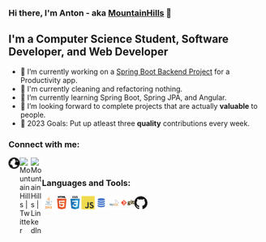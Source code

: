 ### Hi there, I'm Anton - aka [MountainHills][website] 👋

## I'm a Computer Science Student, Software Developer, and Web Developer

- 🔭 I’m currently working on a [Spring Boot Backend Project](https://github.com/MountainHills/Scrum-Board-Back-end) for a Productivity app.
- 👯 I'm currently cleaning and refactoring nothing.
- 🌱 I’m currently learning Spring Boot, Spring JPA, and Angular.
- 👯 I’m looking forward to complete projects that are actually **valuable** to people.
- 🥅 2023 Goals: Put up atleast three **quality** contributions every week.

### Connect with me:

[<img align="left" alt="antonbondoc.wordpress.com" width="22px" src="https://raw.githubusercontent.com/iconic/open-iconic/master/svg/globe.svg" />][website]
[<img align="left" alt="MountainHills | Twitter" width="22px" src="https://cdn.jsdelivr.net/npm/simple-icons@v3/icons/twitter.svg" />][twitter]
[<img align="left" alt="MountainHills | LinkedIn" width="22px" src="https://cdn.jsdelivr.net/npm/simple-icons@v3/icons/linkedin.svg" />][linkedin]

<br />

### Languages and Tools:

<img align="left" alt="Java" width="26px" src="https://raw.githubusercontent.com/github/explore/80688e429a7d4ef2fca1e82350fe8e3517d3494d/topics/java/java.png" />
<img align="left" alt="HTML5" width="26px" src="https://raw.githubusercontent.com/github/explore/80688e429a7d4ef2fca1e82350fe8e3517d3494d/topics/html/html.png" />
<img align="left" alt="CSS3" width="26px" src="https://raw.githubusercontent.com/github/explore/80688e429a7d4ef2fca1e82350fe8e3517d3494d/topics/css/css.png" />
<img align="left" alt="JavaScript" width="26px" src="https://raw.githubusercontent.com/github/explore/80688e429a7d4ef2fca1e82350fe8e3517d3494d/topics/javascript/javascript.png" />
<img align="left" alt="SQL" width="26px" src="https://raw.githubusercontent.com/github/explore/80688e429a7d4ef2fca1e82350fe8e3517d3494d/topics/sql/sql.png" />
<img align="left" alt="MySQL" width="26px" src="https://raw.githubusercontent.com/github/explore/80688e429a7d4ef2fca1e82350fe8e3517d3494d/topics/mysql/mysql.png" />
<img align="left" alt="Git" width="26px" src="https://raw.githubusercontent.com/github/explore/80688e429a7d4ef2fca1e82350fe8e3517d3494d/topics/git/git.png" />
<img align="left" alt="GitHub" width="26px" src="https://raw.githubusercontent.com/github/explore/78df643247d429f6cc873026c0622819ad797942/topics/github/github.png" />

[website]: https://antonbondoc.wordpress.com/
[twitter]: https://twitter.com/Bonbondocers/
[linkedin]: https://www.linkedin.com/in/anton-bondoc-7231a71b5/
